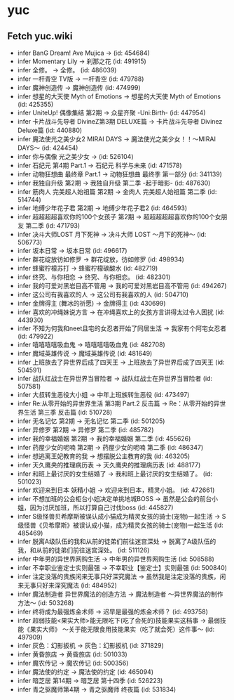 # yuc
## Fetch yuc.wiki
- infer BanG Dream! Ave Mujica ->  (id: 454684)
- infer Momentary Lily -> 刹那之花 (id: 491915)
- infer 全修。 -> 全修。 (id: 486039)
- infer 一杆青空 TV版 -> 一杆青空 (id: 479788)
- infer 魔神创造传 -> 魔神创造传 (id: 474999)
- infer 想星的大天使 Myth of Emotions -> 想星的大天使 Myth of Emotions (id: 425355)
- infer UniteUp! 偶像集结 第2期 -> 众星齐聚 -Uni:Birth- (id: 447954)
- infer 卡片战斗先导者 DivineZ第3期 DELUXE篇 -> 卡片战斗先导者 Divinez Deluxe篇 (id: 440880)
- infer 魔法使光之美少女2 MIRAI DAYS -> 魔法使光之美少女！！～MIRAI DAYS～ (id: 424454)
- infer 你与偶像 光之美少女 ->  (id: 526104)
- infer 石纪元 第4期 Part.1 -> 石纪元 科学与未来 (id: 471578)
- infer 动物狂想曲 最终章 Part.1 -> 动物狂想曲 最终季 第一部分 (id: 341139)
- infer 我独自升级 第2期 -> 我独自升级 第二季 -起于暗影- (id: 487630)
- infer 筋肉人 完美超人始祖篇 第2期 -> 金肉人 完美超人始祖篇 第二季 (id: 514744)
- infer 地缚少年花子君 第2期 -> 地缚少年花子君2 (id: 464593)
- infer 超超超超喜欢你的100个女孩子 第2期 -> 超超超超超喜欢你的100个女朋友 第二季 (id: 471793)
- infer 决斗大师LOST 月下死神 -> 决斗大师 LOST ～月下的死神～ (id: 506773)
- infer 坂本日常 -> 坂本日常 (id: 496617)
- infer 群花绽放彷如修罗 -> 群花绽放，彷如修罗 (id: 498934)
- infer 蜂蜜柠檬苏打 -> 蜂蜜柠檬碳酸水 (id: 482719)
- infer 终究、与你相恋 -> 终究、与你相恋。 (id: 482301)
- infer 我的可爱对黑岩目高不管用 -> 我的可爱对黑岩目高不管用 (id: 494267)
- infer 这公司有我喜欢的人 -> 这公司有我喜欢的人 (id: 504710)
- infer 金牌得主 (舞冰的祈愿) -> 金牌得主 (id: 430699)
- infer 喜欢的冲绳妹说方言 -> 在冲绳喜欢上的女孩方言讲得太过令人困扰 (id: 443930)
- infer 不知为何我和neet且宅的女忍者开始了同居生活 -> 我家有个阿宅女忍者 (id: 479922)
- infer 嘻嘻嘻嘻吸血鬼 -> 嘻嘻嘻嘻吸血鬼 (id: 482708)
- infer 魔域英雄传说 -> 魔域英雄传说 (id: 481649)
- infer 上班族去了异世界后成了四天王 -> 上班族去了异世界后成了四天王 (id: 504591)
- infer 战队红战士在异世界当冒险者 -> 战队红战士在异世界当冒险者 (id: 507581)
- infer 大叔转生恶役大小姐 -> 中年上班族转生恶役 (id: 473497)
- infer Re:从零开始的异世界生活 第3期 Part.2 反击篇 -> Re：从零开始的异世界生活 第三季 反击篇 (id: 510728)
- infer 无名记忆 第2期 -> 无名记忆 第二季 (id: 501205)
- infer 异修罗 第2期 -> 异修罗 第二季 (id: 485782)
- infer 我的幸福婚姻 第2期 -> 我的幸福婚姻 第二季 (id: 455626)
- infer 药屋少女的呢喃 第2期 -> 药屋少女的呢喃 第二季 (id: 486347)
- infer 想逃离王妃教育的我 -> 想摆脱公主教育的我 (id: 463205)
- infer 天久鹰央的推理病历表 -> 天久鹰央的推理病历表 (id: 488177)
- infer 和班上最讨厌的女生结婚了 -> 我和班上最讨厌的女生结婚了。 (id: 501023)
- infer 欢迎来到日本 妖精小姐 -> 欢迎来到日本，精灵小姐。 (id: 472661)
- infer 不想加班的公会柜台小姐决定单挑地城BOSS -> 虽然是公会的前台小姐，因为讨厌加班，所以打算自己讨伐boss (id: 445827)
- infer S级怪兽贝希摩斯被误认成小猫成为精灵女孩的骑士(宠物)一起生活 -> S级怪兽《贝希摩斯》被误认成小猫，成为精灵女孩的骑士(宠物)一起生活 (id: 485469)
- infer 脱离A级队伍的我和从前的徒弟们前往迷宫深处 -> 脱离了A级队伍的我，和从前的徒弟们前往迷宫深处。 (id: 511126)
- infer 中年男的异世界网购生活 -> 中年男的异世界网购生活 (id: 508588)
- infer 不幸职业鉴定士实则最强 -> 不幸职业【鉴定士】实则最强 (id: 500840)
- infer 注定没落的贵族闲来无事只好深究魔法 -> 虽然我是注定没落的贵族，闲来无事只好来深究魔法 (id: 484952)
- infer 魔法制造者 异世界魔法的创造方法 -> 魔法制造者 ～异世界魔法的制作方法～ (id: 503268)
- infer 终将成为最强炼金术师 -> 迟早是最强的炼金术师？ (id: 493758)
- infer 超弱技能<果实大师>能无限吃下(吃了会死的)技能果实这档事 -> 最弱技能《果实大师》 ～关于能无限食用技能果实（吃了就会死）这件事～ (id: 497909)
- infer 灰色：幻影扳机 -> 灰色：幻影扳机 (id: 371829)
- infer 黄昏旅店 -> 黄昏旅店 (id: 501033)
- infer 魔农传记 -> 魔农传记 (id: 500356)
- infer 魔法使的约定 -> 魔法使的约定 (id: 465094)
- infer 暗芝居 第14期 -> 暗芝居 第十四季 (id: 526223)
- infer 青之驱魔师第4期 -> 青之驱魔师 终夜篇 (id: 531834)
